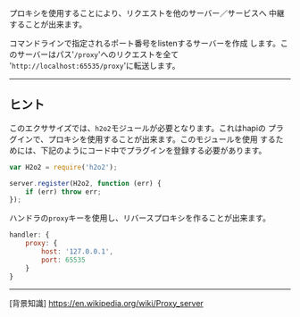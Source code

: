 プロキシを使用することにより、リクエストを他のサーバー／サービスへ
中継することが出来ます。

コマンドラインで指定されるポート番号をlistenするサーバーを作成
します。このサーバーはパス'`/proxy`'へのリクエストを全て
'`http://localhost:65535/proxy`'に転送します。

-----------------------------------------------------------------
## ヒント

このエクササイズでは、`h2o2`モジュールが必要となります。これはhapiの
プラグインで、プロキシを使用することが出来ます。このモジュールを使用
するためには、下記のようにコード中でプラグインを登録する必要があります。

```js
var H2o2 = require('h2o2');

server.register(H2o2, function (err) {
    if (err) throw err;
});
```

ハンドラの`proxy`キーを使用し、リバースプロキシを作ることが出来ます。

```js
handler: {
    proxy: {
        host: '127.0.0.1',
        port: 65535
    }
}
```

-----------------------------------------------------------------
[背景知識]
https://en.wikipedia.org/wiki/Proxy_server
